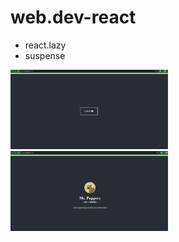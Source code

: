 ﻿# web.dev-react

- react.lazy
- suspense

<img src="click-me.png" alt="click-button" style="width:50%">
<img src="details-puppy.png" alt="puppy-life" style="width:50%">
